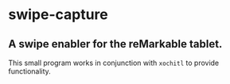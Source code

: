 # swipe-capture
 
## A swipe enabler for the reMarkable tablet.

This small program works in conjunction with `xochitl` to provide functionality.
